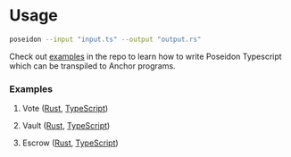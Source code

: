 # Usage

```sh
poseidon --input "input.ts" --output "output.rs"
```

Check out [examples](https://github.com/3uild-3thos/poseidon/blob/master/examples) in the repo to learn how to write Poseidon Typescript which can be transpiled to Anchor programs.

### Examples

1. Vote ([Rust](https://github.com/3uild-3thos/poseidon/blob/master/examples/vote/rust/vote.rs), [TypeScript](https://github.com/3uild-3thos/poseidon/blob/master/examples/vote/typescript/vote.ts))

2. Vault ([Rust](https://github.com/3uild-3thos/poseidon/blob/master/examples/vault/rust/vault.rs), [TypeScript](https://github.com/3uild-3thos/poseidon/blob/master/examples/vault/typescript/vault.ts))

3. Escrow ([Rust](https://github.com/3uild-3thos/poseidon/blob/master/examples/escrow/rust/escrow.rs), [TypeScript](https://github.com/3uild-3thos/poseidon/blob/master/examples/escrow/typescript/escrow.ts))
